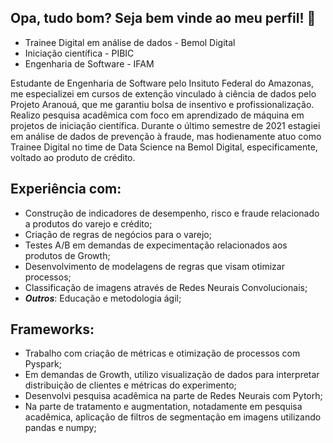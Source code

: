 

## Opa, tudo bom? Seja bem vinde ao meu perfil! :wave:
* Trainee Digital em análise de dados - Bemol Digital
* Iniciação científica - PIBIC
* Engenharia de Software - IFAM

Estudante de Engenharia de Software pelo Insituto Federal do Amazonas, me especializei em cursos de extenção vinculado à ciência de dados pelo Projeto Aranouá, que me garantiu bolsa de insentivo e profissionalização. Realizo pesquisa acadêmica com foco em aprendizado de máquina em projetos de iniciação científica. Durante o último semestre de 2021 estagiei em análise de dados de prevenção à fraude, mas hodienamente atuo como Trainee Digital no time de Data Science na Bemol Digital, especificamente,  voltado ao produto de crédito.

## Experiência com:
* Construção de indicadores de desempenho, risco e fraude relacionado a produtos do varejo e crédito;
* Criação de regras de negócios para o varejo;
* Testes A/B em demandas de expecimentação relacionados aos produtos de Growth;
* Desenvolvimento de modelagens de regras que visam otimizar processos;
* Classificação de imagens através de Redes Neurais Convolucionais;
* ***Outros***: Educação e metodologia ágil;

## Frameworks:
* Trabalho com criação de métricas e otimização de processos com Pyspark;
* Em demandas de Growth, utilizo visualização de dados para interpretar distribuição de clientes e métricas do experimento;
* Desenvolvi pesquisa acadêmica na parte de Redes Neurais com Pytorh;
* Na parte de tratamento e augmentation, notadamente em pesquisa acadêmica, aplicação de filtros de segmentação em imagens utilizando pandas e numpy;


